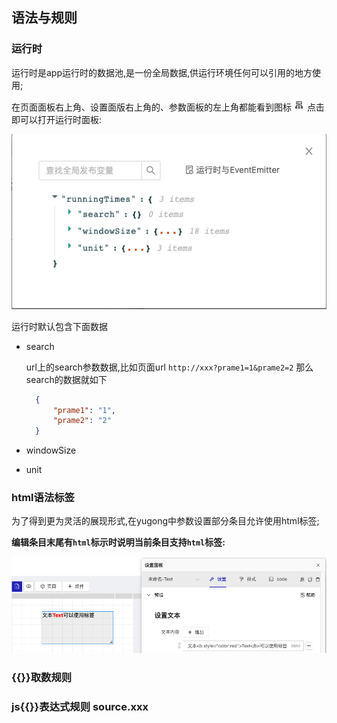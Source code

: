 ## 语法与规则

### 运行时

运行时是app运行时的数据池,是一份全局数据,供运行环境任何可以引用的地方使用;

在页面面板右上角、设置面版右上角的、参数面板的左上角都能看到图标 ![图片](./runicon.png) 点击即可以打开运行时面板:

![图片](./runningtime.png)

运行时默认包含下面数据

+ search
  
  url上的search参数数据,比如页面url `http://xxx?prame1=1&prame2=2` 那么search的数据就如下

  ```json
    {
        "prame1": "1",
        "prame2": "2"
    }
  ```

+ windowSize
+ unit

### html语法标签

为了得到更为灵活的展现形式,在yugong中参数设置部分条目允许使用html标签;

**编辑条目末尾有`html`标示时说明当前条目支持`html`标签:** 

![图片](./html.png)

### {{}}取数规则

### js{{}}表达式规则 source.xxx
